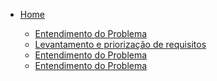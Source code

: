 <!-- docs/_sidebar.md -->

* [Home](/)

    * [Entendimento do Problema](entendimento-problema.md)
    * [Levantamento e priorização de requisitos](./levantamento-priorizacao-req.md)
    * [Entendimento do Problema]()
    * [Entendimento do Problema]()